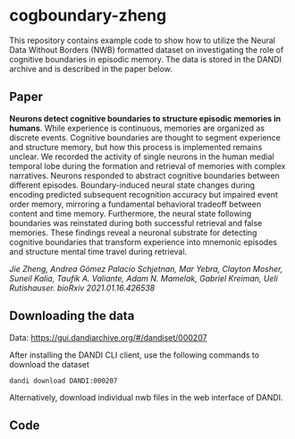 # cogboundary-zheng
This repository contains example code to show how to utilize the Neural Data Without Borders (NWB) formatted dataset on investigating the role of cognitive boundaries in episodic memory. The data is stored in the DANDI archive and is described in the paper below. 

## Paper
**Neurons detect cognitive boundaries to structure episodic memories in humans**. While experience is continuous, memories are organized as discrete events. Cognitive boundaries are thought to segment experience and structure memory, but how this process is implemented remains unclear. We recorded the activity of single neurons in the human medial temporal lobe during the formation and retrieval of memories with complex narratives. Neurons responded to abstract cognitive boundaries between different episodes. Boundary-induced neural state changes during encoding predicted subsequent recognition accuracy but impaired event order memory, mirroring a fundamental behavioral tradeoff between content and time memory. Furthermore, the neural state following boundaries was reinstated during both successful retrieval and false memories. These findings reveal a neuronal substrate for detecting cognitive boundaries that transform experience into mnemonic episodes and structure mental time travel during retrieval.

*Jie Zheng, Andrea Gómez Palacio Schjetnan, Mar Yebra, Clayton Mosher, Suneil Kalia, Taufik A. Valiante, Adam N. Mamelak, Gabriel Kreiman, Ueli Rutishauser. bioRxiv 2021.01.16.426538*

## Downloading the data
Data: https://gui.dandiarchive.org/#/dandiset/000207

After installing the DANDI CLI client, use the following commands to download the dataset
```
dandi download DANDI:000207
```

Alternatively, download individual nwb files in the web interface of DANDI.

## Code
